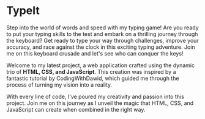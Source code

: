 # TypeIt

Step into the world of words and speed with my typing game! Are you ready to put your typing skills to the test and embark on a thrilling journey through the keyboard? Get ready to type your way through challenges, improve your accuracy, and race against the clock in this exciting typing adventure. Join me on this keyboard crusade and let's see who can conquer the keys!

Welcome to my latest project, a web application crafted using the dynamic trio of **HTML, CSS, and JavaScript**. This creation was inspired by a fantastic tutorial by CodingWithDawid, which guided me through the process of turning my vision into a reality. 

With every line of code, I've poured my creativity and passion into this project. Join me on this journey as I unveil the magic that HTML, CSS, and JavaScript can create when combined in the right way.